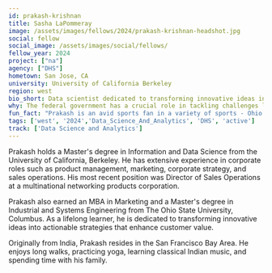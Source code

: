 ```yaml
---
id: prakash-krishnan
title: Sasha LaPommeray
image: /assets/images/fellows/2024/prakash-krishnan-headshot.jpg
social: fellow
social_image: /assets/images/social/fellows/
fellow_year: 2024
project: ["na"]
agency: ["DHS"]
hometown: San Jose, CA
university: University of California Berkeley
region: west
bio_short: Data scientist dedicated to transforming innovative ideas into actionable strategies that enhance customer value
why: The federal government has a crucial role in tackling challenges like climate change, providing affordable healthcare, addressing social inequities, and safeguarding the nation. Serving in the U.S. government represents the highest form of service and honor. The U.S. Digital Corps offers a unique opportunity to leverage cutting-edge technologies, including AI, to advance the welfare and security of our country.
fun_fact: "Prakash is an avid sports fan in a variety of sports - Ohio State Football, World Cup Soccer, Cricket and 49er Football"
tags: ['west', '2024','Data_Science_And_Analytics', 'DHS', 'active']
track: ['Data Science and Analytics']
---
```


Prakash holds a Master's degree in Information and Data Science from the University of California, Berkeley. He has extensive experience in corporate roles such as product management, marketing, corporate strategy, and sales operations. His most recent position was Director of Sales Operations at a multinational networking products corporation.

Prakash also earned an MBA in Marketing and a Master's degree in Industrial and Systems Engineering from The Ohio State University, Columbus. As a lifelong learner, he is dedicated to transforming innovative ideas into actionable strategies that enhance customer value.

Originally from India, Prakash resides in the San Francisco Bay Area. He enjoys long walks, practicing yoga, learning classical Indian music, and spending time with his family.